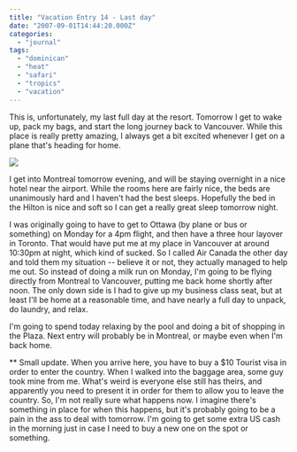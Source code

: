 ```yaml
---
title: "Vacation Entry 14 - Last day"
date: "2007-09-01T14:44:20.000Z"
categories: 
  - "journal"
tags: 
  - "dominican"
  - "heat"
  - "safari"
  - "tropics"
  - "vacation"
---
```


This is, unfortunately, my last full day at the resort. Tomorrow I get to wake up, pack my bags, and start the long journey back to Vancouver. While this place is really pretty amazing, I always get a bit excited whenever I get on a plane that's heading for home.

[![](http://farm2.static.flickr.com/1315/1295164242_0aeef255d3.jpg?v=0)](http://www.flickr.com/photos/duanestorey/1295164242/)

I get into Montreal tomorrow evening, and will be staying overnight in a nice hotel near the airport. While the rooms here are fairly nice, the beds are unanimously hard and I haven't had the best sleeps. Hopefully the bed in the Hilton is nice and soft so I can get a really great sleep tomorrow night.

I was originally going to have to get to Ottawa (by plane or bus or something) on Monday for a 4pm flight, and then have a three hour layover in Toronto. That would have put me at my place in Vancouver at around 10:30pm at night, which kind of sucked. So I called Air Canada the other day and told them my situation -- believe it or not, they actually managed to help me out. So instead of doing a milk run on Monday, I'm going to be flying directly from Montreal to Vancouver, putting me back home shortly after noon. The only down side is I had to give up my business class seat, but at least I'll be home at a reasonable time, and have nearly a full day to unpack, do laundry, and relax.

I'm going to spend today relaxing by the pool and doing a bit of shopping in the Plaza. Next entry will probably be in Montreal, or maybe even when I'm back home.

\*\* Small update. When you arrive here, you have to buy a $10 Tourist visa in order to enter the country. When I walked into the baggage area, some guy took mine from me. What's weird is everyone else still has theirs, and apparently you need to present it in order for them to allow you to leave the country. So, I'm not really sure what happens now. I imagine there's something in place for when this happens, but it's probably going to be a pain in the ass to deal with tomorrow. I'm going to get some extra US cash in the morning just in case I need to buy a new one on the spot or something.
